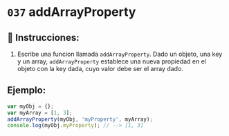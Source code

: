 # `037` addArrayProperty

## 📝 Instrucciones:

1. Escribe una funcion llamada `addArrayProperty`. Dado un objeto, una key y un array, `addArrayProperty` establece una nueva propiedad en el objeto con la key dada, cuyo valor debe ser el array dado. 

## Ejemplo:

```Javascript
var myObj = {};
var myArray = [1, 3];
addArrayProperty(myObj, 'myProperty', myArray);
console.log(myObj.myProperty); // --> [1, 3]
```
